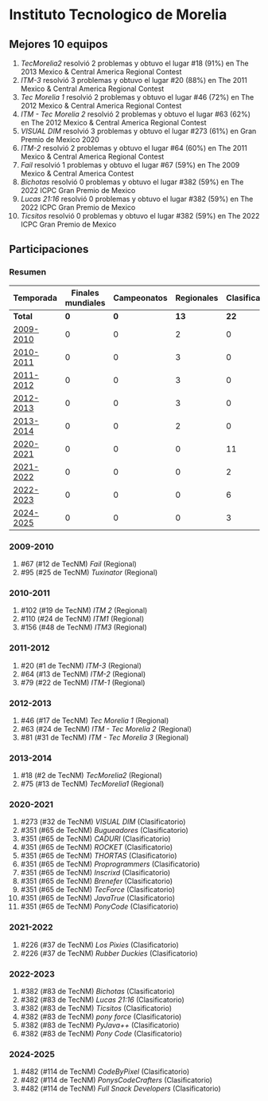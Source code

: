 ---
---

# Instituto Tecnologico de Morelia

## Mejores 10 equipos

1. _TecMorelia2_ resolvió 2 problemas y obtuvo el lugar #18 (91%) en The 2013 Mexico & Central America Regional Contest
1. _ITM-3_ resolvió 3 problemas y obtuvo el lugar #20 (88%) en The 2011 Mexico & Central America Regional Contest
1. _Tec Morelia 1_ resolvió 2 problemas y obtuvo el lugar #46 (72%) en The 2012 Mexico & Central America Regional Contest
1. _ITM - Tec Morelia 2_ resolvió 2 problemas y obtuvo el lugar #63 (62%) en The 2012 Mexico & Central America Regional Contest
1. _VISUAL DIM_ resolvió 3 problemas y obtuvo el lugar #273 (61%) en Gran Premio de Mexico 2020
1. _ITM-2_ resolvió 2 problemas y obtuvo el lugar #64 (60%) en The 2011 Mexico & Central America Regional Contest
1. _Fail_ resolvió 1 problemas y obtuvo el lugar #67 (59%) en The 2009 Mexico & Central America Contest
1. _Bichotas_ resolvió 0 problemas y obtuvo el lugar #382 (59%) en The 2022 ICPC Gran Premio de Mexico
1. _Lucas 21:16_ resolvió 0 problemas y obtuvo el lugar #382 (59%) en The 2022 ICPC Gran Premio de Mexico
1. _Ticsitos_ resolvió 0 problemas y obtuvo el lugar #382 (59%) en The 2022 ICPC Gran Premio de Mexico

## Participaciones

### Resumen

| Temporada | Finales mundiales | Campeonatos | Regionales | Clasificatorios | Equipos |
| --- | --- | --- | --- | --- | --- |
| **Total** | **0** | **0** | **13** | **22** | **35** |
| [2009-2010](#2009-2010) | 0 | 0 | 2 | 0 | 2 |
| [2010-2011](#2010-2011) | 0 | 0 | 3 | 0 | 3 |
| [2011-2012](#2011-2012) | 0 | 0 | 3 | 0 | 3 |
| [2012-2013](#2012-2013) | 0 | 0 | 3 | 0 | 3 |
| [2013-2014](#2013-2014) | 0 | 0 | 2 | 0 | 2 |
| [2020-2021](#2020-2021) | 0 | 0 | 0 | 11 | 11 |
| [2021-2022](#2021-2022) | 0 | 0 | 0 | 2 | 2 |
| [2022-2023](#2022-2023) | 0 | 0 | 0 | 6 | 6 |
| [2024-2025](#2024-2025) | 0 | 0 | 0 | 3 | 3 |

### 2009-2010

1. #67 (#12 de TecNM) _Fail_ (Regional)
1. #95 (#25 de TecNM) _Tuxinator_ (Regional)

### 2010-2011

1. #102 (#19 de TecNM) _ITM 2_ (Regional)
1. #110 (#24 de TecNM) _ITM1_ (Regional)
1. #156 (#48 de TecNM) _ITM3_ (Regional)

### 2011-2012

1. #20 (#1 de TecNM) _ITM-3_ (Regional)
1. #64 (#13 de TecNM) _ITM-2_ (Regional)
1. #79 (#22 de TecNM) _ITM-1_ (Regional)

### 2012-2013

1. #46 (#17 de TecNM) _Tec Morelia 1_ (Regional)
1. #63 (#24 de TecNM) _ITM - Tec Morelia 2_ (Regional)
1. #81 (#31 de TecNM) _ITM - Tec Morelia 3_ (Regional)

### 2013-2014

1. #18 (#2 de TecNM) _TecMorelia2_ (Regional)
1. #75 (#13 de TecNM) _TecMorelia1_ (Regional)

### 2020-2021

1. #273 (#32 de TecNM) _VISUAL DIM_ (Clasificatorio)
1. #351 (#65 de TecNM) _Bugueadores_ (Clasificatorio)
1. #351 (#65 de TecNM) _CADURI_ (Clasificatorio)
1. #351 (#65 de TecNM) _ROCKET_ (Clasificatorio)
1. #351 (#65 de TecNM) _THORTAS_ (Clasificatorio)
1. #351 (#65 de TecNM) _Proprogrammers_ (Clasificatorio)
1. #351 (#65 de TecNM) _Inscrixd_ (Clasificatorio)
1. #351 (#65 de TecNM) _Brenefer_ (Clasificatorio)
1. #351 (#65 de TecNM) _TecForce_ (Clasificatorio)
1. #351 (#65 de TecNM) _JavaTrue_ (Clasificatorio)
1. #351 (#65 de TecNM) _PonyCode_ (Clasificatorio)

### 2021-2022

1. #226 (#37 de TecNM) _Los Pixies_ (Clasificatorio)
1. #226 (#37 de TecNM) _Rubber Duckies_ (Clasificatorio)

### 2022-2023

1. #382 (#83 de TecNM) _Bichotas_ (Clasificatorio)
1. #382 (#83 de TecNM) _Lucas 21:16_ (Clasificatorio)
1. #382 (#83 de TecNM) _Ticsitos_ (Clasificatorio)
1. #382 (#83 de TecNM) _pony force_ (Clasificatorio)
1. #382 (#83 de TecNM) _PyJava++_ (Clasificatorio)
1. #382 (#83 de TecNM) _Pony Code_ (Clasificatorio)

### 2024-2025

1. #482 (#114 de TecNM) _CodeByPixel_ (Clasificatorio)
1. #482 (#114 de TecNM) _PonysCodeCrafters_ (Clasificatorio)
1. #482 (#114 de TecNM) _Full Snack Developers_ (Clasificatorio)



